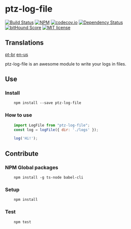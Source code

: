 # ptz-log-file

[![Build Status](https://travis-ci.org/polutz/ptz-log-file.svg)](https://travis-ci.org/polutz/ptz-log-file)
[![NPM](https://img.shields.io/npm/v/ptz-log-file.svg)](https://www.npmjs.com/package/ptz-log-file)
[![codecov.io](http://codecov.io/github/polutz/ptz-log-file/coverage.svg)](http://codecov.io/github/polutz/ptz-log-file)
[![Dependency Status](https://gemnasium.com/polutz/ptz-log-file.svg)](https://gemnasium.com/polutz/ptz-log-file)
[![bitHound Score](https://www.bithound.io/github/gotwarlost/istanbul/badges/score.svg)](https://www.bithound.io/github/polutz/ptz-log-file)
[![MIT license](http://img.shields.io/badge/license-MIT-brightgreen.svg)](http://opensource.org/licenses/MIT)

## Translations
[pt-br](https://github.com/polutz/ptz-log-file/blob/master/README.pt-br.md)
[en-us](https://github.com/polutz/ptz-log-file/blob/master/README.md)

ptz-log-file is an awesome module to write your logs in files.


## Use

### Install
```
    npm install --save ptz-log-file
```

### How to use
```javascript
    import LogFile from "ptz-log-file";
    const log = logFile({ dir: './logs' });

    log('Hi!');
```


## Contribute

### NPM Global packages
```
    npm install -g ts-node babel-cli
```

### Setup
```
    npm install   
```

### Test
```
    npm test
```
